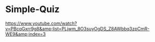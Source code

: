 # Simple-Quiz
https://www.youtube.com/watch?v=PBcqGxrr9g8&amp;list=PLjwm_8O3suyOgDS_Z8AWbbq3zpCmR-WE9&amp;index=3 
